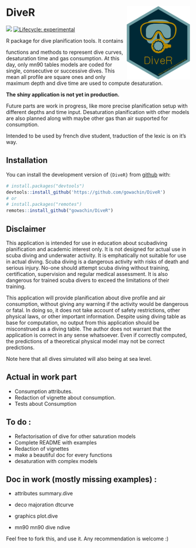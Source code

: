 
<!-- README.md is generated from README.Rmd. Please edit that file -->

# DiveR <img src="https://raw.githubusercontent.com/gowachin/DiveR/master/inst/images/DiveR_hex.png" alt="logo" align="right" height=200px/>

<!-- badges: start -->

<!-- [![R build status](https://github.com/gowachin/DiveR/workflows/R-CMD-check/badge.svg)](https://github.com/gowachin/DiveR/actions) -->
[![](https://img.shields.io/badge/devel%20version-0.2.0-blue.svg)](https://github.com/gowachin/DiveR)
[![Lifecycle:
experimental](https://img.shields.io/badge/lifecycle-experimental-orange.svg)](https://www.tidyverse.org/lifecycle/#experimental)
<!-- badges: end --> R package for dive planification tools. It contains
functions and methods to represent dive curves, desaturation time and
gas consumption. At this day, only mn90 tables models are coded for
single, consecutive or successive dives. This mean all profile are
square ones and only maximum depth and dive time are used to compute
desaturation.

**The shiny application is not yet in production.**

Future parts are work in progress, like more precise planification setup
with different depths and time input. Desaturation planification with
other models are also planned along with maybe other gas than air
supported for consumption.

Intended to be used by french dive student, traduction of the lexic is
on it’s way.

## Installation

You can install the development version of `{DiveR}` from
[github](https://github.com/gowachin/DiveR) with:

``` r
# install.packages("devtools")
devtools::install_github('https://github.com/gowachin/DiveR')
# or 
# install.packages("remotes")
remotes::install_github("gowachin/DiveR")
```

<!--
## Usage

### Planning a single dive

Apart from default/advanced settings, a dive can be resumed by it's maximum depth and duration. For example, here is the default dive for this pacakge, a maximum depth at 20 meters for 40 minutes. Note here that despite going underwater at an altitude of -20, we use positive numeric values.

dive(20,40)

### Planning a second dive

A second dive depends heavily on the first one as the desaturation is not perfect and residual azote will impact the second saturation. 

You'll still need to render `README.Rmd` regularly, to keep `README.md` up-to-date. `devtools::build_readme()` is handy for this. You could also use GitHub Actions to re-render `README.Rmd` every time you push. An example workflow can be found here: <https://github.com/r-lib/actions/tree/master/examples>. -->

## Disclaimer

This application is intended for use in education about scubadiving
planification and academic interest only. It is not designed for actual
use in scuba diving and underwater activity. It is emphatically not
suitable for use in actual diving. Scuba diving is a dangerous activity
with risks of death and serious injury. No-one should attempt scuba
diving without training, certification, supervision and regular medical
assessment. It is also dangerous for trained scuba divers to exceed the
limitations of their training.

This application will provide planification about dive profile and air
consumption, without giving any warning if the activity would be
dangerous or fatal. In doing so, it does not take account of safety
restrictions, other physical laws, or other important information.
Despite using diving table as base for computation, no output from this
application should be misconstrued as a diving table. The author does
not warrant that the application is correct in any sense whatsoever.
Even if correctly computed, the predictions of a theoretical physical
model may not be correct predictions.

Note here that all dives simulated will also being at sea level.

## Actual in work part

-   Consumption attributes.
-   Redaction of vignette about consumption.
-   Tests about Consumption

## To do :

-   Refactorisation of dive for other saturation models
-   Complete README with examples
-   Redaction of vignettes
-   make a beautiful doc for every functions
-   desaturation with complex models

## Doc in work (mostly missing examples) :

-   attributes summary.dive

-   deco majoration dtcurve

-   graphics plot.dive

-   mn90 mn90 dive ndive

Feel free to fork this, and use it. Any recommendation is welcome :)
